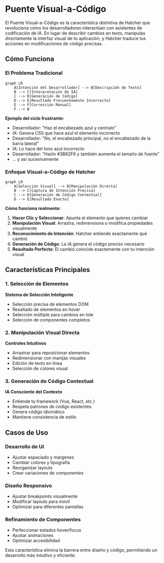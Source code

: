 # Puente Visual-a-Código

El Puente Visual-a-Código es la característica distintiva de Hatcher que revoluciona cómo los desarrolladores interactúan con asistentes de codificación de IA. En lugar de describir cambios en texto, manipulas directamente la interfaz visual de tu aplicación, y Hatcher traduce tus acciones en modificaciones de código precisas.

## Cómo Funciona

### El Problema Tradicional

```mermaid
graph LR
    A[Intención del Desarrollador] --> B[Descripción de Texto]
    B --> C[Interpretación de IA]
    C --> D[Generación de Código]
    D --> E[Resultado Frecuentemente Incorrecto]
    E --> F[Corrección Manual]
    F --> B
```

**Ejemplo del ciclo frustrante:**

- Desarrollador: "Haz el encabezado azul y centralo"
- IA: Genera CSS que hace azul el elemento incorrecto
- Desarrollador: "No, el encabezado principal, no el encabezado de la barra lateral"
- IA: Lo hace del tono azul incorrecto
- Desarrollador: "Hazlo #3B82F6 y también aumenta el tamaño de fuente"
- ... y así sucesivamente

### Enfoque Visual-a-Código de Hatcher

```mermaid
graph LR
    A[Selección Visual] --> B[Manipulación Directa]
    B --> C[Captura de Intención Precisa]
    C --> D[Generación de Código Contextual]
    D --> E[Resultado Exacto]
```

**Cómo funciona realmente:**

1. **Hacer Clic y Seleccionar**: Apunta al elemento que quieres cambiar
2. **Manipulación Visual**: Arrastra, redimensiona o modifica propiedades visualmente
3. **Reconocimiento de Intención**: Hatcher entiende exactamente qué cambió
4. **Generación de Código**: La IA genera el código preciso necesario
5. **Resultado Perfecto**: El cambio coincide exactamente con tu intención visual

## Características Principales

### 1. Selección de Elementos

**Sistema de Selección Inteligente**

- Selección precisa de elementos DOM
- Resaltado de elementos en hover
- Selección múltiple para cambios en lote
- Selección de componentes completos

### 2. Manipulación Visual Directa

**Controles Intuitivos**

- Arrastrar para reposicionar elementos
- Redimensionar con manijas visuales
- Edición de texto en línea
- Selección de colores visual

### 3. Generación de Código Contextual

**IA Consciente del Contexto**

- Entiende tu framework (Vue, React, etc.)
- Respeta patrones de código existentes
- Genera código idiomático
- Mantiene consistencia de estilo

## Casos de Uso

### Desarrollo de UI

- Ajustar espaciado y márgenes
- Cambiar colores y tipografía
- Reorganizar layouts
- Crear variaciones de componentes

### Diseño Responsivo

- Ajustar breakpoints visualmente
- Modificar layouts para móvil
- Optimizar para diferentes pantallas

### Refinamiento de Componentes

- Perfeccionar estados hover/focus
- Ajustar animaciones
- Optimizar accesibilidad

Esta característica elimina la barrera entre diseño y código, permitiendo un desarrollo más intuitivo y eficiente.
